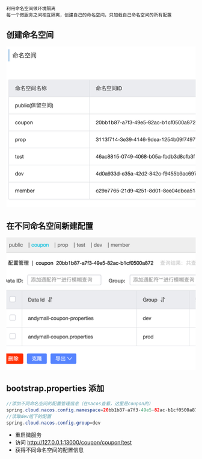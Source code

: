 	利用命名空间做环境隔离
	每一个微服务之间相互隔离，创建自己的命名空间，只加载自己命名空间的所有配置

## 创建命名空间
![](BEFORE/附件/Pasted%20image%2020231110170626.png)

## 在不同命名空间新建配置

![](BEFORE/附件/Pasted%20image%2020231110173030.png)

## bootstrap.properties 添加
```java
//添加不同命名空间的配置管理信息（在nacos查看，这里是coupon的）
spring.cloud.nacos.config.namespace=20bb1b87-a7f3-49e5-82ac-b1cf0500a872
//读取dev组下的配置
spring.cloud.nacos.config.group=dev
```

- 重启微服务
- 访问 http://127.0.0.1:13000/coupon/coupon/test
- 获得不同命名空间的配置信息